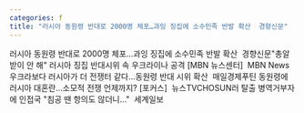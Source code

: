 ```yaml
---
categories: f
title: "러시아 동원령 반대로 2000명 체포…과잉 징집에 소수민족 반발 확산  경향신문"
---
```

러시아 동원령 반대로 2000명 체포…과잉 징집에 소수민족 반발 확산&nbsp;&nbsp;경향신문"총알받이 안 해" 러시아 징집 반대시위 속 우크라이나 공격 [MBN 뉴스센터]&nbsp;&nbsp;MBN News우크라보다 러시아가 더 전쟁터 같다…동원령 반대 시위 확산&nbsp;&nbsp;매일경제푸틴 동원령에 러시아 대혼란…소모적 전쟁 언제까지? [포커스]&nbsp;&nbsp;뉴스TVCHOSUN러 탈출 병역거부자에 인접국 "침공 땐 항의도 않더니…"&nbsp;&nbsp;세계일보